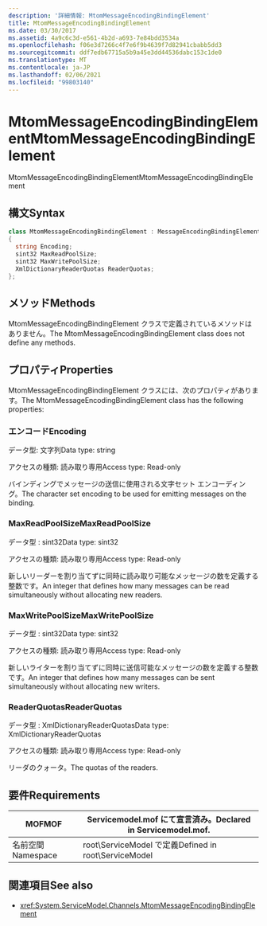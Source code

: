 ```yaml
---
description: '詳細情報: MtomMessageEncodingBindingElement'
title: MtomMessageEncodingBindingElement
ms.date: 03/30/2017
ms.assetid: 4a9c6c3d-e561-4b2d-a693-7e84bdd3534a
ms.openlocfilehash: f06e3d7266c4f7e6f9b4639f7d82941cbabb5dd3
ms.sourcegitcommit: ddf7edb67715a5b9a45e3dd44536dabc153c1de0
ms.translationtype: MT
ms.contentlocale: ja-JP
ms.lasthandoff: 02/06/2021
ms.locfileid: "99803140"
---
```

# <a name="mtommessageencodingbindingelement"></a><span data-ttu-id="8c7c3-103">MtomMessageEncodingBindingElement</span><span class="sxs-lookup"><span data-stu-id="8c7c3-103">MtomMessageEncodingBindingElement</span></span>

<span data-ttu-id="8c7c3-104">MtomMessageEncodingBindingElement</span><span class="sxs-lookup"><span data-stu-id="8c7c3-104">MtomMessageEncodingBindingElement</span></span>  
  
## <a name="syntax"></a><span data-ttu-id="8c7c3-105">構文</span><span class="sxs-lookup"><span data-stu-id="8c7c3-105">Syntax</span></span>  
  
```csharp
class MtomMessageEncodingBindingElement : MessageEncodingBindingElement  
{  
  string Encoding;  
  sint32 MaxReadPoolSize;  
  sint32 MaxWritePoolSize;  
  XmlDictionaryReaderQuotas ReaderQuotas;  
};  
```  
  
## <a name="methods"></a><span data-ttu-id="8c7c3-106">メソッド</span><span class="sxs-lookup"><span data-stu-id="8c7c3-106">Methods</span></span>  

 <span data-ttu-id="8c7c3-107">MtomMessageEncodingBindingElement クラスで定義されているメソッドはありません。</span><span class="sxs-lookup"><span data-stu-id="8c7c3-107">The MtomMessageEncodingBindingElement class does not define any methods.</span></span>  
  
## <a name="properties"></a><span data-ttu-id="8c7c3-108">プロパティ</span><span class="sxs-lookup"><span data-stu-id="8c7c3-108">Properties</span></span>  

 <span data-ttu-id="8c7c3-109">MtomMessageEncodingBindingElement クラスには、次のプロパティがあります。</span><span class="sxs-lookup"><span data-stu-id="8c7c3-109">The MtomMessageEncodingBindingElement class has the following properties:</span></span>  
  
### <a name="encoding"></a><span data-ttu-id="8c7c3-110">エンコード</span><span class="sxs-lookup"><span data-stu-id="8c7c3-110">Encoding</span></span>  

 <span data-ttu-id="8c7c3-111">データ型: 文字列</span><span class="sxs-lookup"><span data-stu-id="8c7c3-111">Data type: string</span></span>  
  
 <span data-ttu-id="8c7c3-112">アクセスの種類: 読み取り専用</span><span class="sxs-lookup"><span data-stu-id="8c7c3-112">Access type: Read-only</span></span>  
  
 <span data-ttu-id="8c7c3-113">バインディングでメッセージの送信に使用される文字セット エンコーディング。</span><span class="sxs-lookup"><span data-stu-id="8c7c3-113">The character set encoding to be used for emitting messages on the binding.</span></span>  
  
### <a name="maxreadpoolsize"></a><span data-ttu-id="8c7c3-114">MaxReadPoolSize</span><span class="sxs-lookup"><span data-stu-id="8c7c3-114">MaxReadPoolSize</span></span>  

 <span data-ttu-id="8c7c3-115">データ型 : sint32</span><span class="sxs-lookup"><span data-stu-id="8c7c3-115">Data type: sint32</span></span>  
  
 <span data-ttu-id="8c7c3-116">アクセスの種類: 読み取り専用</span><span class="sxs-lookup"><span data-stu-id="8c7c3-116">Access type: Read-only</span></span>  
  
 <span data-ttu-id="8c7c3-117">新しいリーダーを割り当てずに同時に読み取り可能なメッセージの数を定義する整数です。</span><span class="sxs-lookup"><span data-stu-id="8c7c3-117">An integer that defines how many messages can be read simultaneously without allocating new readers.</span></span>  
  
### <a name="maxwritepoolsize"></a><span data-ttu-id="8c7c3-118">MaxWritePoolSize</span><span class="sxs-lookup"><span data-stu-id="8c7c3-118">MaxWritePoolSize</span></span>  

 <span data-ttu-id="8c7c3-119">データ型 : sint32</span><span class="sxs-lookup"><span data-stu-id="8c7c3-119">Data type: sint32</span></span>  
  
 <span data-ttu-id="8c7c3-120">アクセスの種類: 読み取り専用</span><span class="sxs-lookup"><span data-stu-id="8c7c3-120">Access type: Read-only</span></span>  
  
 <span data-ttu-id="8c7c3-121">新しいライターを割り当てずに同時に送信可能なメッセージの数を定義する整数です。</span><span class="sxs-lookup"><span data-stu-id="8c7c3-121">An integer that defines how many messages can be sent simultaneously without allocating new writers.</span></span>  
  
### <a name="readerquotas"></a><span data-ttu-id="8c7c3-122">ReaderQuotas</span><span class="sxs-lookup"><span data-stu-id="8c7c3-122">ReaderQuotas</span></span>  

 <span data-ttu-id="8c7c3-123">データ型 : XmlDictionaryReaderQuotas</span><span class="sxs-lookup"><span data-stu-id="8c7c3-123">Data type: XmlDictionaryReaderQuotas</span></span>  
  
 <span data-ttu-id="8c7c3-124">アクセスの種類: 読み取り専用</span><span class="sxs-lookup"><span data-stu-id="8c7c3-124">Access type: Read-only</span></span>  
  
 <span data-ttu-id="8c7c3-125">リーダのクォータ。</span><span class="sxs-lookup"><span data-stu-id="8c7c3-125">The quotas of the readers.</span></span>  
  
## <a name="requirements"></a><span data-ttu-id="8c7c3-126">要件</span><span class="sxs-lookup"><span data-stu-id="8c7c3-126">Requirements</span></span>  
  
|<span data-ttu-id="8c7c3-127">MOF</span><span class="sxs-lookup"><span data-stu-id="8c7c3-127">MOF</span></span>|<span data-ttu-id="8c7c3-128">Servicemodel.mof にて宣言済み。</span><span class="sxs-lookup"><span data-stu-id="8c7c3-128">Declared in Servicemodel.mof.</span></span>|  
|---------|-----------------------------------|  
|<span data-ttu-id="8c7c3-129">名前空間</span><span class="sxs-lookup"><span data-stu-id="8c7c3-129">Namespace</span></span>|<span data-ttu-id="8c7c3-130">root\ServiceModel で定義</span><span class="sxs-lookup"><span data-stu-id="8c7c3-130">Defined in root\ServiceModel</span></span>|  
  
## <a name="see-also"></a><span data-ttu-id="8c7c3-131">関連項目</span><span class="sxs-lookup"><span data-stu-id="8c7c3-131">See also</span></span>

- <xref:System.ServiceModel.Channels.MtomMessageEncodingBindingElement>
